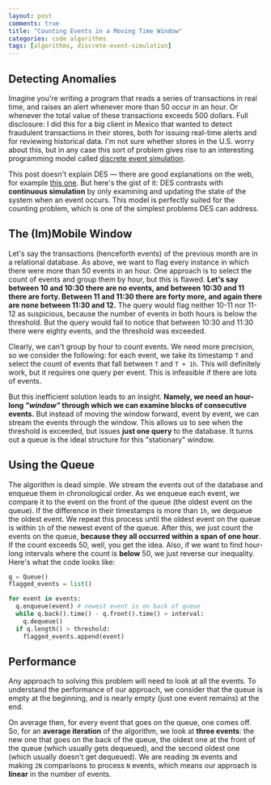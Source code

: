 ```yaml
---
layout: post
comments: true
title: "Counting Events in a Moving Time Window"
categories: code algorithms
tags: [algorithms, discrete-event-simulation]
---
```


## Detecting Anomalies
Imagine you're writing a program that reads a series of transactions in real time, and raises an alert whenever more than 50 occur in an hour. Or whenever the total value of these transactions exceeds 500 dollars. Full disclosure: I did this for a big client in Mexico that wanted to detect fraudulent transactions in their stores, both for issuing real-time alerts and for reviewing historical data. I'm not sure whether stores in the U.S. worry about this, but in any case this sort of problem gives rise to an interesting programming model called [discrete event simulation](https://en.wikipedia.org/wiki/Discrete_event_simulation).

This post doesn't explain DES &mdash; there are good explanations on the web, for example [this one](http://algs4.cs.princeton.edu/61event/). But here's the gist of it: DES contrasts with __continuous simulation__ by only examining and updating the state of the system when an event occurs. This model is perfectly suited for the counting problem, which is one of the simplest problems DES can address.

## The (Im)Mobile Window
Let's say the transactions (henceforth events) of the previous month are in a relational database. As above, we want to flag every instance in which there were more than 50 events in an hour. One approach is to select the count of events and group them by hour, but this is flawed. __Let's say between 10 and 10:30 there are no events, and between 10:30 and 11 there are forty. Between 11 and 11:30 there are forty more, and again there are none between 11:30 and 12.__ The query would flag neither 10-11 nor 11-12 as suspicious, because the number of events in both hours is below the threshold. But the query would fail to notice that between 10:30 and 11:30 there were eighty events, and the threshold was exceeded.

Clearly, we can't group by hour to count events. We need more precision, so we consider the following: for each event, we take its timestamp `T` and select the count of events that fall between `T` and `T + 1h`. This will definitely work, but it requires one query per event. This is infeasible if there are lots of events.

But this inefficient solution leads to an insight. __Namely, we need an hour-long _"window"_ through which we can examine blocks of consecutive events.__ But instead of moving the window forward, event by event, we can stream the events through the window. This allows us to see when the threshold is exceeded, but issues __just one query__ to the database. It turns out a queue is the ideal structure for this "stationary" window.

## Using the Queue
The algorithm is dead simple. We stream the events out of the database and enqueue them in chronological order. As we enqueue each event, we compare it to the event on the front of the queue (the oldest event on the queue). If the difference in their timestamps is more than `1h`, we dequeue the oldest event. We repeat this process until the oldest event on the queue is within `1h` of the newest event of the queue. After this, we just count the events on the queue, __because they all occurred within a span of one hour__. If the count exceeds 50, well, you get the idea. Also, if we want to find hour-long intervals where the count is __below__ 50, we just reverse our inequality. Here's what the code looks like:


~~~py
q = Queue()
flagged_events = list()

for event in events:
  q.enqueue(event) # newest event is on back of queue
  while q.back().time() - q.front().time() > interval:
    q.dequeue()
  if q.length() > threshold:
    flagged_events.append(event)
~~~

## Performance
Any approach to solving this problem will need to look at all the events. To understand the performance of our approach, we consider that the queue is empty at the beginning, and is nearly empty (just one event remains) at the end.

On average then, for every event that goes on the queue, one comes off. So, for an __average iteration__ of the algorithm, we look at __three events__: the new one that goes on the back of the queue, the oldest one at the front of the queue (which usually gets dequeued), and the second oldest one (which usually doesn't get dequeued). We are reading `3N` events and making `2N` comparisons to process `N` events, which means our approach is __linear__ in the number of events.

